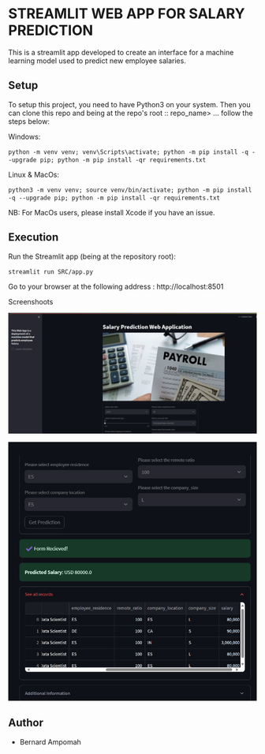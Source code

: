 # STREAMLIT WEB APP FOR SALARY PREDICTION
This is a streamlit app developed to create an interface for a machine learning model used to predict new employee salaries.

## Setup
To setup this project, you need to have Python3 on your system. Then you can clone this repo and being at the repo's root :: repo_name> ... follow the steps below:

Windows:

    python -m venv venv; venv\Scripts\activate; python -m pip install -q --upgrade pip; python -m pip install -qr requirements.txt  

Linux & MacOs:

    python3 -m venv venv; source venv/bin/activate; python -m pip install -q --upgrade pip; python -m pip install -qr requirements.txt  

NB: For MacOs users, please install Xcode if you have an issue.

## Execution
Run the Streamlit app (being at the repository root):

    streamlit run SRC/app.py

Go to your browser at the following address : http://localhost:8501

Screenshoots

![](/screenshoots/salary1.png)

![](/screenshoots/salary2.png)


## Author
- Bernard Ampomah[]()

